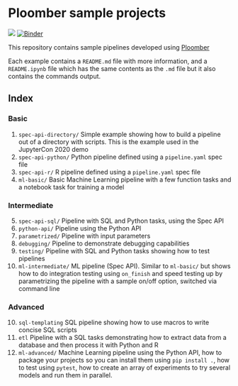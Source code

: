 # Ploomber sample projects

![](https://github.com/ploomber/projects/workflows/ci/badge.svg)
[![Binder](https://mybinder.org/badge_logo.svg)](https://mybinder.org/v2/gh/ploomber/projects/master)

This repository contains sample pipelines developed using [Ploomber](github.com/ploomber/ploomber)

Each example contains a `README.md` file with more information, and a
`README.ipynb` file which has the same contents as the `.md` file but it also
contains the commands output.

## Index

### Basic

1. `spec-api-directory/` Simple example showing how to build a pipeline out of a directory with scripts. This is the example used in the JupyterCon 2020 demo
2. `spec-api-python/` Python pipeline defined using a `pipeline.yaml` spec file
3. `spec-api-r/` R pipeline defined using a `pipeline.yaml` spec file
4. `ml-basic/` Basic Machine Learning pipeline with a few function tasks and a notebook task for training a model

### Intermediate

5. `spec-api-sql/` Pipeline with SQL and Python tasks, using the Spec API
6. `python-api/` Pipeline using the Python API
7. `parametrized/` Pipeline with input parameters
8. `debugging/` Pipeline to demonstrate debugging capabilities
9. `testing/` Pipeline with SQL and Python tasks showing how to test pipelines
10. `ml-intermediate/` ML pipeline (Spec API). Similar to `ml-basic/` but shows how to do integration testing using `on_finish` and speed testing up by parametrizing the pipeline with a sample on/off option, switched via command line

### Advanced

10. `sql-templating` SQL pipeline showing how to use macros to write concise SQL scripts
11. `etl` Pipeline with a SQL tasks demonstrating how to extract data from a database and then process it with Python and R
12. `ml-advanced/` Machine Learning pipeline using the Python API, how to package
your projects so you can install them using `pip install .`, how to test
using `pytest`, how to create an array of experiments to try several models and
run them in parallel.
